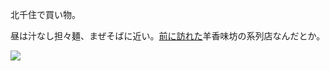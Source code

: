 北千住で買い物。

昼は汁なし担々麺、まぜそばに近い。[前に訪れた](/articles/20240120)羊香味坊の系列店なんだとか。

![](https://photos.old.apkas.net/medium/202403/20240317-145935.webp)
